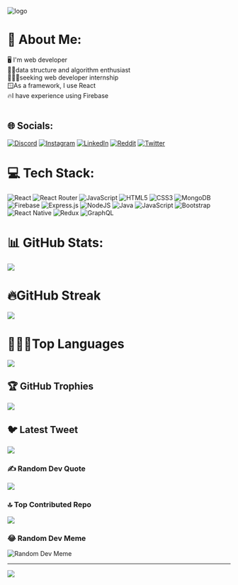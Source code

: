 ![logo](https://media.licdn.com/dms/image/D4D16AQE9ujaZS8hgQA/profile-displaybackgroundimage-shrink_350_1400/0/1686123133928?e=1693440000&v=beta&t=hAsRXA6lDrfYCu7yIh51n0fe5k1bmYhXNjlYIc1mxag)
# 💫 About Me:
🖥️ I'm web developer <br>🧑‍💻data structure and algorithm enthusiast<br>🧑🏾‍🏭seeking web developer internship<br>🪟As a framework, I use React<br>🔥I have experience using Firebase <br><br>


## 🌐 Socials:
[![Discord](https://img.shields.io/badge/Discord-%237289DA.svg?logo=discord&logoColor=white)](https://discord.gg/subakaraibe) [![Instagram](https://img.shields.io/badge/Instagram-%23E4405F.svg?logo=Instagram&logoColor=white)](https://instagram.com/instagram.com/ankit_maury_a) [![LinkedIn](https://img.shields.io/badge/LinkedIn-%230077B5.svg?logo=linkedin&logoColor=white)](https://linkedin.com/in/https://www.linkedin.com/in/ankit-maurya-a9497924a/) [![Reddit](https://img.shields.io/badge/Reddit-%23FF4500.svg?logo=Reddit&logoColor=white)](https://reddit.com/user/https://www.reddit.com/user/berillium_byte) [![Twitter](https://img.shields.io/badge/Twitter-%231DA1F2.svg?logo=Twitter&logoColor=white)](https://twitter.com/https://twitter.com/AnkitMa10709657) 

# 💻 Tech Stack:
![React](https://img.shields.io/badge/react-%2320232a.svg?style=for-the-badge&logo=react&logoColor=%2361DAFB) ![React Router](https://img.shields.io/badge/React_Router-CA4245?style=for-the-badge&logo=react-router&logoColor=white) ![JavaScript](https://img.shields.io/badge/javascript-%23323330.svg?style=for-the-badge&logo=javascript&logoColor=%23F7DF1E) ![HTML5](https://img.shields.io/badge/html5-%23E34F26.svg?style=for-the-badge&logo=html5&logoColor=white) ![CSS3](https://img.shields.io/badge/css3-%231572B6.svg?style=for-the-badge&logo=css3&logoColor=white) ![MongoDB](https://img.shields.io/badge/MongoDB-%234ea94b.svg?style=for-the-badge&logo=mongodb&logoColor=white) ![Firebase](https://img.shields.io/badge/firebase-%23039BE5.svg?style=for-the-badge&logo=firebase) ![Express.js](https://img.shields.io/badge/express.js-%23404d59.svg?style=for-the-badge&logo=express&logoColor=%2361DAFB) ![NodeJS](https://img.shields.io/badge/node.js-6DA55F?style=for-the-badge&logo=node.js&logoColor=white) ![Java](https://img.shields.io/badge/java-%23ED8B00.svg?style=for-the-badge&logo=java&logoColor=white) ![JavaScript](https://img.shields.io/badge/javascript-%23323330.svg?style=for-the-badge&logo=javascript&logoColor=%23F7DF1E) ![Bootstrap](https://img.shields.io/badge/bootstrap-%23563D7C.svg?style=for-the-badge&logo=bootstrap&logoColor=white) ![React Native](https://img.shields.io/badge/react_native-%2320232a.svg?style=for-the-badge&logo=react&logoColor=%2361DAFB) ![Redux](https://img.shields.io/badge/redux-%23593d88.svg?style=for-the-badge&logo=redux&logoColor=white) ![GraphQL](https://img.shields.io/badge/-GraphQL-E10098?style=for-the-badge&logo=graphql&logoColor=white)
# 📊 GitHub Stats:
![](https://github-readme-stats.vercel.app/api?username=AnkitMaurya&theme=nightowl&hide_border=false&count_private=true&show_icons=true)
# 🔥GitHub Streak
![](https://github-readme-streak-stats.herokuapp.com/?user=AnkitMaurya&theme=nightowl&hide_border=false)
# 🧑🏾‍💻Top Languages
![](https://github-readme-stats.vercel.app/api/top-langs/?username=AnkitMaurya&theme=nightowl&hide_border=false&layout=compact)
## 🏆 GitHub Trophies
![](https://github-profile-trophy.vercel.app/?username=AnkitMaurya&theme=radical&no-frame=false&no-bg=true&margin-w=4)

## 🐦 Latest Tweet
[![](https://gtce.itsvg.in/api?username=AnkitMaurya)](https://github.com/VishwaGauravIn/github-twitter-card-embed)

### ✍️ Random Dev Quote
![](https://quotes-github-readme.vercel.app/api?type=horizontal&theme=radical)

### 🔝 Top Contributed Repo
![](https://github-contributor-stats.vercel.app/api?username=AnkitMaurya&limit=5&theme=dark&combine_all_yearly_contributions=true)

### 😂 Random Dev Meme
![Random Dev Meme](https://media.giphy.com/media/v1.Y2lkPTc5MGI3NjExMnE0cmlpdWh5aTRkMjhldDNkenZwcHJwcGpqdmY3OTJtaTMwbjlxMyZlcD12MV9pbnRlcm5hbF9naWZfYnlfaWQmY3Q9Zw/13FrpeVH09Zrb2/giphy.gif)

---
[![](https://visitcount.itsvg.in/api?id=AnkitMaurya&icon=0&color=0)](https://visitcount.itsvg.in)
